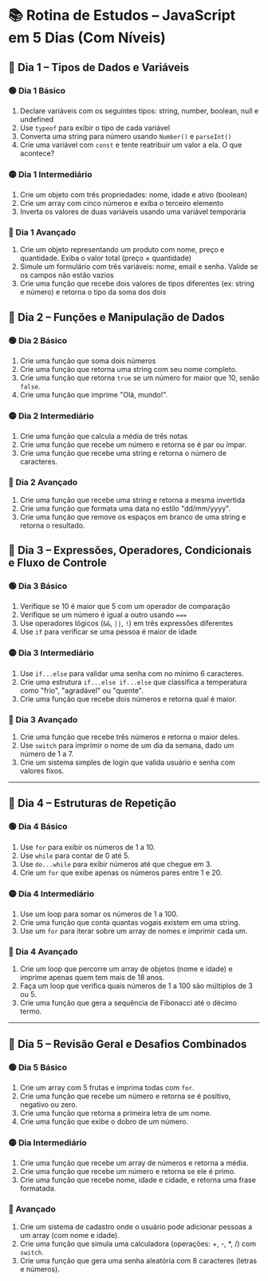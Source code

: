 
# 📚 Rotina de Estudos – JavaScript em 5 Dias (Com Níveis)

## 🧠 Dia 1 – Tipos de Dados e Variáveis

### 🟢 Dia 1 Básico

1. Declare variáveis com os seguintes tipos: string, number, boolean, null e undefined
2. Use `typeof` para exibir o tipo de cada variável
3. Converta uma string para número usando `Number()` e `parseInt()`
4. Crie uma variável com `const` e tente reatribuir um valor a ela. O que acontece?

### 🟡 Dia 1 Intermediário

1. Crie um objeto com três propriedades: nome, idade e ativo (boolean)
2. Crie um array com cinco números e exiba o terceiro elemento
3. Inverta os valores de duas variáveis usando uma variável temporária

### 🔴 Dia 1 Avançado

1. Crie um objeto representando um produto com nome, preço e quantidade. Exiba o valor total (preço × quantidade)
2. Simule um formulário com três variáveis: nome, email e senha. Valide se os campos não estão vazios
3. Crie uma função que recebe dois valores de tipos diferentes (ex: string e número) e retorna o tipo da soma dos dois

## 🧠 Dia 2 – Funções e Manipulação de Dados

### 🟢 Dia 2 Básico

1. Crie uma função que soma dois números
2. Crie uma função que retorna uma string com seu nome completo.
3. Crie uma função que retorna `true` se um número for maior que 10, senão `false`.
4. Crie uma função que imprime "Olá, mundo!".

### 🟡 Dia 2 Intermediário

1. Crie uma função que calcula a média de três notas
2. Crie uma função que recebe um número e retorna se é par ou ímpar.
3. Crie uma função que recebe uma string e retorna o número de caracteres.

### 🔴 Dia 2 Avançado

1. Crie uma função que recebe uma string e retorna a mesma invertida
2. Crie uma função que formata uma data no estilo "dd/mm/yyyy".
3. Crie uma função que remove os espaços em branco de uma string e retorna o resultado.

## 🧠 Dia 3 – Expressões, Operadores, Condicionais e Fluxo de Controle

### 🟢 Dia 3 Básico

1. Verifique se 10 é maior que 5 com um operador de comparação
2. Verifique se um número é igual a outro usando `===`
3. Use operadores lógicos (`&&`, `||`, `!`) em três expressões diferentes
4. Use `if` para verificar se uma pessoa é maior de idade

### 🟡 Dia 3  Intermediário

1. Use `if...else` para validar uma senha com no mínimo 6 caracteres.
2. Crie uma estrutura `if...else if...else` que classifica a temperatura como "frio", "agradável" ou "quente".
3. Crie uma função que recebe dois números e retorna qual é maior.

### 🔴 Dia 3 Avançado

1. Crie uma função que recebe três números e retorna o maior deles.
2. Use `switch` para imprimir o nome de um dia da semana, dado um número de 1 a 7.
3. Crie um sistema simples de login que valida usuário e senha com valores fixos.

---

## 🧠 Dia 4 – Estruturas de Repetição

### 🟢 Dia 4 Básico

1. Use `for` para exibir os números de 1 a 10.
2. Use `while` para contar de 0 até 5.
3. Use `do...while` para exibir números até que chegue em 3.
4. Crie um `for` que exibe apenas os números pares entre 1 e 20.

### 🟡 Dia 4 Intermediário

1. Use um loop para somar os números de 1 a 100.
2. Crie uma função que conta quantas vogais existem em uma string.
3. Use um `for` para iterar sobre um array de nomes e imprimir cada um.

### 🔴 Dia 4 Avançado

1. Crie um loop que percorre um array de objetos (nome e idade) e imprime apenas quem tem mais de 18 anos.
2. Faça um loop que verifica quais números de 1 a 100 são múltiplos de 3 ou 5.
3. Crie uma função que gera a sequência de Fibonacci até o décimo termo.

---

## 🧠 Dia 5 – Revisão Geral e Desafios Combinados

### 🟢 Dia 5 Básico

1. Crie um array com 5 frutas e imprima todas com `for`.
2. Crie uma função que recebe um número e retorna se é positivo, negativo ou zero.
3. Crie uma função que retorna a primeira letra de um nome.
4. Crie uma função que exibe o dobro de um número.

### 🟡 Dia  Intermediário

1. Crie uma função que recebe um array de números e retorna a média.
2. Crie uma função que recebe um número e retorna se ele é primo.
3. Crie uma função que recebe nome, idade e cidade, e retorna uma frase formatada.

### 🔴 Avançado

1. Crie um sistema de cadastro onde o usuário pode adicionar pessoas a um array (com nome e idade).
2. Crie uma função que simula uma calculadora (operações: +, -, *, /) com `switch`.
3. Crie uma função que gera uma senha aleatória com 8 caracteres (letras e números).
